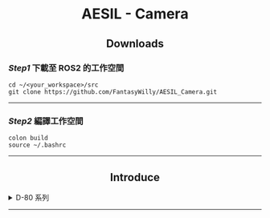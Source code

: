 # <div align="center">AESIL - Camera</div>

## <div align="center">Downloads</div>

### *Step1* 下載至 ROS2 的工作空間

```
cd ~/<your_workspace>/src
git clone https://github.com/FantasyWilly/AESIL_Camera.git
```

---
### *Step2* 編譯工作空間
```
colon build
source ~/.bashrc
```
---

## <div align="center">Introduce</div>

<details>
  <summary>D-80 系列</summary>

  ### <div align="center">camera_d80_pkg</div>

  - 程式碼啟用範例

    ```
    ros2 run camera_d80_pkg guc_ro2_main_node
    ```

    ---

  - 詳細說明
  - 表格或圖片

</details>

---
